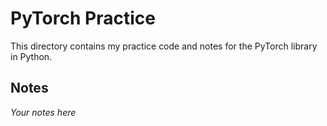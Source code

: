 # PyTorch Practice

This directory contains my practice code and notes for the PyTorch library in Python.

## Notes

*Your notes here*
